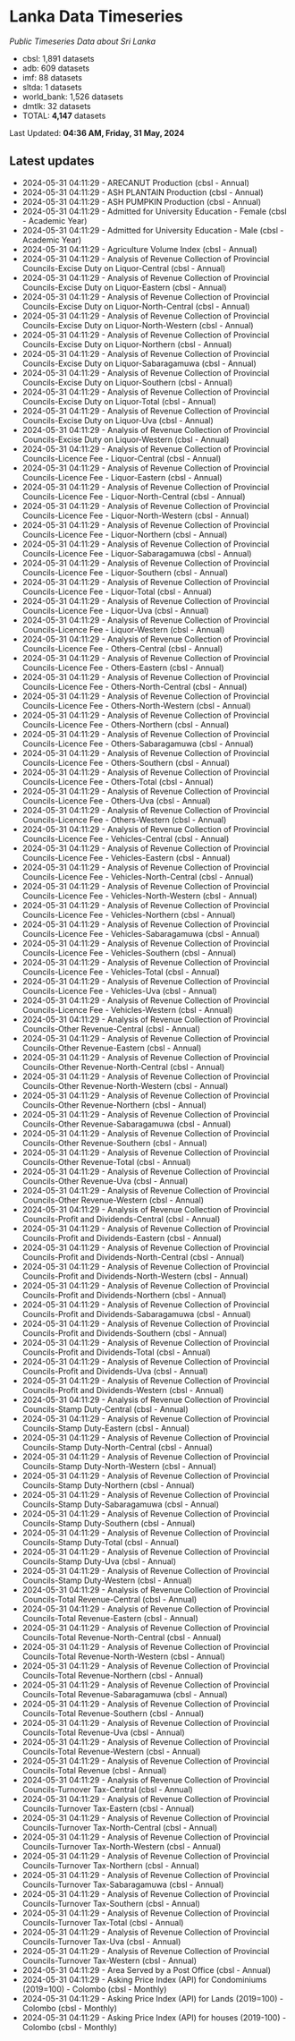 # Lanka Data Timeseries
*Public Timeseries Data about Sri Lanka*

* cbsl: 1,891 datasets
* adb: 609 datasets
* imf: 88 datasets
* sltda: 1 datasets
* world_bank: 1,526 datasets
* dmtlk: 32 datasets
* TOTAL: **4,147** datasets

Last Updated: **04:36 AM, Friday, 31 May, 2024**

## Latest updates

* 2024-05-31 04:11:29 - ARECANUT Production (cbsl - Annual)
* 2024-05-31 04:11:29 - ASH PLANTAIN Production (cbsl - Annual)
* 2024-05-31 04:11:29 - ASH PUMPKIN Production (cbsl - Annual)
* 2024-05-31 04:11:29 - Admitted for University Education - Female (cbsl - Academic Year)
* 2024-05-31 04:11:29 - Admitted for University Education - Male (cbsl - Academic Year)
* 2024-05-31 04:11:29 - Agriculture Volume Index (cbsl - Annual)
* 2024-05-31 04:11:29 - Analysis of Revenue Collection of Provincial Councils-Excise Duty on Liquor-Central (cbsl - Annual)
* 2024-05-31 04:11:29 - Analysis of Revenue Collection of Provincial Councils-Excise Duty on Liquor-Eastern (cbsl - Annual)
* 2024-05-31 04:11:29 - Analysis of Revenue Collection of Provincial Councils-Excise Duty on Liquor-North-Central (cbsl - Annual)
* 2024-05-31 04:11:29 - Analysis of Revenue Collection of Provincial Councils-Excise Duty on Liquor-North-Western (cbsl - Annual)
* 2024-05-31 04:11:29 - Analysis of Revenue Collection of Provincial Councils-Excise Duty on Liquor-Northern (cbsl - Annual)
* 2024-05-31 04:11:29 - Analysis of Revenue Collection of Provincial Councils-Excise Duty on Liquor-Sabaragamuwa (cbsl - Annual)
* 2024-05-31 04:11:29 - Analysis of Revenue Collection of Provincial Councils-Excise Duty on Liquor-Southern (cbsl - Annual)
* 2024-05-31 04:11:29 - Analysis of Revenue Collection of Provincial Councils-Excise Duty on Liquor-Total (cbsl - Annual)
* 2024-05-31 04:11:29 - Analysis of Revenue Collection of Provincial Councils-Excise Duty on Liquor-Uva (cbsl - Annual)
* 2024-05-31 04:11:29 - Analysis of Revenue Collection of Provincial Councils-Excise Duty on Liquor-Western (cbsl - Annual)
* 2024-05-31 04:11:29 - Analysis of Revenue Collection of Provincial Councils-Licence Fee - Liquor-Central (cbsl - Annual)
* 2024-05-31 04:11:29 - Analysis of Revenue Collection of Provincial Councils-Licence Fee - Liquor-Eastern (cbsl - Annual)
* 2024-05-31 04:11:29 - Analysis of Revenue Collection of Provincial Councils-Licence Fee - Liquor-North-Central (cbsl - Annual)
* 2024-05-31 04:11:29 - Analysis of Revenue Collection of Provincial Councils-Licence Fee - Liquor-North-Western (cbsl - Annual)
* 2024-05-31 04:11:29 - Analysis of Revenue Collection of Provincial Councils-Licence Fee - Liquor-Northern (cbsl - Annual)
* 2024-05-31 04:11:29 - Analysis of Revenue Collection of Provincial Councils-Licence Fee - Liquor-Sabaragamuwa (cbsl - Annual)
* 2024-05-31 04:11:29 - Analysis of Revenue Collection of Provincial Councils-Licence Fee - Liquor-Southern (cbsl - Annual)
* 2024-05-31 04:11:29 - Analysis of Revenue Collection of Provincial Councils-Licence Fee - Liquor-Total (cbsl - Annual)
* 2024-05-31 04:11:29 - Analysis of Revenue Collection of Provincial Councils-Licence Fee - Liquor-Uva (cbsl - Annual)
* 2024-05-31 04:11:29 - Analysis of Revenue Collection of Provincial Councils-Licence Fee - Liquor-Western (cbsl - Annual)
* 2024-05-31 04:11:29 - Analysis of Revenue Collection of Provincial Councils-Licence Fee - Others-Central (cbsl - Annual)
* 2024-05-31 04:11:29 - Analysis of Revenue Collection of Provincial Councils-Licence Fee - Others-Eastern (cbsl - Annual)
* 2024-05-31 04:11:29 - Analysis of Revenue Collection of Provincial Councils-Licence Fee - Others-North-Central (cbsl - Annual)
* 2024-05-31 04:11:29 - Analysis of Revenue Collection of Provincial Councils-Licence Fee - Others-North-Western (cbsl - Annual)
* 2024-05-31 04:11:29 - Analysis of Revenue Collection of Provincial Councils-Licence Fee - Others-Northern (cbsl - Annual)
* 2024-05-31 04:11:29 - Analysis of Revenue Collection of Provincial Councils-Licence Fee - Others-Sabaragamuwa (cbsl - Annual)
* 2024-05-31 04:11:29 - Analysis of Revenue Collection of Provincial Councils-Licence Fee - Others-Southern (cbsl - Annual)
* 2024-05-31 04:11:29 - Analysis of Revenue Collection of Provincial Councils-Licence Fee - Others-Total (cbsl - Annual)
* 2024-05-31 04:11:29 - Analysis of Revenue Collection of Provincial Councils-Licence Fee - Others-Uva (cbsl - Annual)
* 2024-05-31 04:11:29 - Analysis of Revenue Collection of Provincial Councils-Licence Fee - Others-Western (cbsl - Annual)
* 2024-05-31 04:11:29 - Analysis of Revenue Collection of Provincial Councils-Licence Fee - Vehicles-Central (cbsl - Annual)
* 2024-05-31 04:11:29 - Analysis of Revenue Collection of Provincial Councils-Licence Fee - Vehicles-Eastern (cbsl - Annual)
* 2024-05-31 04:11:29 - Analysis of Revenue Collection of Provincial Councils-Licence Fee - Vehicles-North-Central (cbsl - Annual)
* 2024-05-31 04:11:29 - Analysis of Revenue Collection of Provincial Councils-Licence Fee - Vehicles-North-Western (cbsl - Annual)
* 2024-05-31 04:11:29 - Analysis of Revenue Collection of Provincial Councils-Licence Fee - Vehicles-Northern (cbsl - Annual)
* 2024-05-31 04:11:29 - Analysis of Revenue Collection of Provincial Councils-Licence Fee - Vehicles-Sabaragamuwa (cbsl - Annual)
* 2024-05-31 04:11:29 - Analysis of Revenue Collection of Provincial Councils-Licence Fee - Vehicles-Southern (cbsl - Annual)
* 2024-05-31 04:11:29 - Analysis of Revenue Collection of Provincial Councils-Licence Fee - Vehicles-Total (cbsl - Annual)
* 2024-05-31 04:11:29 - Analysis of Revenue Collection of Provincial Councils-Licence Fee - Vehicles-Uva (cbsl - Annual)
* 2024-05-31 04:11:29 - Analysis of Revenue Collection of Provincial Councils-Licence Fee - Vehicles-Western (cbsl - Annual)
* 2024-05-31 04:11:29 - Analysis of Revenue Collection of Provincial Councils-Other Revenue-Central (cbsl - Annual)
* 2024-05-31 04:11:29 - Analysis of Revenue Collection of Provincial Councils-Other Revenue-Eastern (cbsl - Annual)
* 2024-05-31 04:11:29 - Analysis of Revenue Collection of Provincial Councils-Other Revenue-North-Central (cbsl - Annual)
* 2024-05-31 04:11:29 - Analysis of Revenue Collection of Provincial Councils-Other Revenue-North-Western (cbsl - Annual)
* 2024-05-31 04:11:29 - Analysis of Revenue Collection of Provincial Councils-Other Revenue-Northern (cbsl - Annual)
* 2024-05-31 04:11:29 - Analysis of Revenue Collection of Provincial Councils-Other Revenue-Sabaragamuwa (cbsl - Annual)
* 2024-05-31 04:11:29 - Analysis of Revenue Collection of Provincial Councils-Other Revenue-Southern (cbsl - Annual)
* 2024-05-31 04:11:29 - Analysis of Revenue Collection of Provincial Councils-Other Revenue-Total (cbsl - Annual)
* 2024-05-31 04:11:29 - Analysis of Revenue Collection of Provincial Councils-Other Revenue-Uva (cbsl - Annual)
* 2024-05-31 04:11:29 - Analysis of Revenue Collection of Provincial Councils-Other Revenue-Western (cbsl - Annual)
* 2024-05-31 04:11:29 - Analysis of Revenue Collection of Provincial Councils-Profit and Dividends-Central (cbsl - Annual)
* 2024-05-31 04:11:29 - Analysis of Revenue Collection of Provincial Councils-Profit and Dividends-Eastern (cbsl - Annual)
* 2024-05-31 04:11:29 - Analysis of Revenue Collection of Provincial Councils-Profit and Dividends-North-Central (cbsl - Annual)
* 2024-05-31 04:11:29 - Analysis of Revenue Collection of Provincial Councils-Profit and Dividends-North-Western (cbsl - Annual)
* 2024-05-31 04:11:29 - Analysis of Revenue Collection of Provincial Councils-Profit and Dividends-Northern (cbsl - Annual)
* 2024-05-31 04:11:29 - Analysis of Revenue Collection of Provincial Councils-Profit and Dividends-Sabaragamuwa (cbsl - Annual)
* 2024-05-31 04:11:29 - Analysis of Revenue Collection of Provincial Councils-Profit and Dividends-Southern (cbsl - Annual)
* 2024-05-31 04:11:29 - Analysis of Revenue Collection of Provincial Councils-Profit and Dividends-Total (cbsl - Annual)
* 2024-05-31 04:11:29 - Analysis of Revenue Collection of Provincial Councils-Profit and Dividends-Uva (cbsl - Annual)
* 2024-05-31 04:11:29 - Analysis of Revenue Collection of Provincial Councils-Profit and Dividends-Western (cbsl - Annual)
* 2024-05-31 04:11:29 - Analysis of Revenue Collection of Provincial Councils-Stamp Duty-Central (cbsl - Annual)
* 2024-05-31 04:11:29 - Analysis of Revenue Collection of Provincial Councils-Stamp Duty-Eastern (cbsl - Annual)
* 2024-05-31 04:11:29 - Analysis of Revenue Collection of Provincial Councils-Stamp Duty-North-Central (cbsl - Annual)
* 2024-05-31 04:11:29 - Analysis of Revenue Collection of Provincial Councils-Stamp Duty-North-Western (cbsl - Annual)
* 2024-05-31 04:11:29 - Analysis of Revenue Collection of Provincial Councils-Stamp Duty-Northern (cbsl - Annual)
* 2024-05-31 04:11:29 - Analysis of Revenue Collection of Provincial Councils-Stamp Duty-Sabaragamuwa (cbsl - Annual)
* 2024-05-31 04:11:29 - Analysis of Revenue Collection of Provincial Councils-Stamp Duty-Southern (cbsl - Annual)
* 2024-05-31 04:11:29 - Analysis of Revenue Collection of Provincial Councils-Stamp Duty-Total (cbsl - Annual)
* 2024-05-31 04:11:29 - Analysis of Revenue Collection of Provincial Councils-Stamp Duty-Uva (cbsl - Annual)
* 2024-05-31 04:11:29 - Analysis of Revenue Collection of Provincial Councils-Stamp Duty-Western (cbsl - Annual)
* 2024-05-31 04:11:29 - Analysis of Revenue Collection of Provincial Councils-Total Revenue-Central (cbsl - Annual)
* 2024-05-31 04:11:29 - Analysis of Revenue Collection of Provincial Councils-Total Revenue-Eastern (cbsl - Annual)
* 2024-05-31 04:11:29 - Analysis of Revenue Collection of Provincial Councils-Total Revenue-North-Central (cbsl - Annual)
* 2024-05-31 04:11:29 - Analysis of Revenue Collection of Provincial Councils-Total Revenue-North-Western (cbsl - Annual)
* 2024-05-31 04:11:29 - Analysis of Revenue Collection of Provincial Councils-Total Revenue-Northern (cbsl - Annual)
* 2024-05-31 04:11:29 - Analysis of Revenue Collection of Provincial Councils-Total Revenue-Sabaragamuwa (cbsl - Annual)
* 2024-05-31 04:11:29 - Analysis of Revenue Collection of Provincial Councils-Total Revenue-Southern (cbsl - Annual)
* 2024-05-31 04:11:29 - Analysis of Revenue Collection of Provincial Councils-Total Revenue-Uva (cbsl - Annual)
* 2024-05-31 04:11:29 - Analysis of Revenue Collection of Provincial Councils-Total Revenue-Western (cbsl - Annual)
* 2024-05-31 04:11:29 - Analysis of Revenue Collection of Provincial Councils-Total Revenue (cbsl - Annual)
* 2024-05-31 04:11:29 - Analysis of Revenue Collection of Provincial Councils-Turnover Tax-Central (cbsl - Annual)
* 2024-05-31 04:11:29 - Analysis of Revenue Collection of Provincial Councils-Turnover Tax-Eastern (cbsl - Annual)
* 2024-05-31 04:11:29 - Analysis of Revenue Collection of Provincial Councils-Turnover Tax-North-Central (cbsl - Annual)
* 2024-05-31 04:11:29 - Analysis of Revenue Collection of Provincial Councils-Turnover Tax-North-Western (cbsl - Annual)
* 2024-05-31 04:11:29 - Analysis of Revenue Collection of Provincial Councils-Turnover Tax-Northern (cbsl - Annual)
* 2024-05-31 04:11:29 - Analysis of Revenue Collection of Provincial Councils-Turnover Tax-Sabaragamuwa (cbsl - Annual)
* 2024-05-31 04:11:29 - Analysis of Revenue Collection of Provincial Councils-Turnover Tax-Southern (cbsl - Annual)
* 2024-05-31 04:11:29 - Analysis of Revenue Collection of Provincial Councils-Turnover Tax-Total (cbsl - Annual)
* 2024-05-31 04:11:29 - Analysis of Revenue Collection of Provincial Councils-Turnover Tax-Uva (cbsl - Annual)
* 2024-05-31 04:11:29 - Analysis of Revenue Collection of Provincial Councils-Turnover Tax-Western (cbsl - Annual)
* 2024-05-31 04:11:29 - Area Served by a Post Office (cbsl - Annual)
* 2024-05-31 04:11:29 - Asking Price Index (API) for Condominiums (2019=100) - Colombo (cbsl - Monthly)
* 2024-05-31 04:11:29 - Asking Price Index (API) for Lands (2019=100) - Colombo (cbsl - Monthly)
* 2024-05-31 04:11:29 - Asking Price Index (API) for houses (2019-100) - Colombo (cbsl - Monthly)